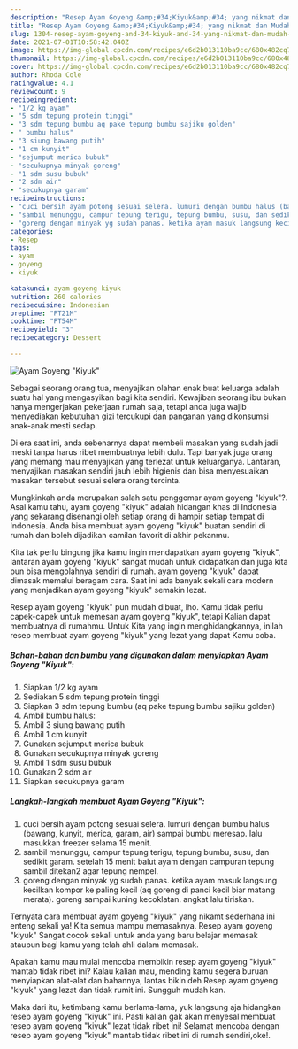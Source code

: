 ```yaml
---
description: "Resep Ayam Goyeng &amp;#34;Kiyuk&amp;#34; yang nikmat dan Mudah Dibuat"
title: "Resep Ayam Goyeng &amp;#34;Kiyuk&amp;#34; yang nikmat dan Mudah Dibuat"
slug: 1304-resep-ayam-goyeng-and-34-kiyuk-and-34-yang-nikmat-dan-mudah-dibuat
date: 2021-07-01T10:58:42.040Z
image: https://img-global.cpcdn.com/recipes/e6d2b013110ba9cc/680x482cq70/ayam-goyeng-kiyuk-foto-resep-utama.jpg
thumbnail: https://img-global.cpcdn.com/recipes/e6d2b013110ba9cc/680x482cq70/ayam-goyeng-kiyuk-foto-resep-utama.jpg
cover: https://img-global.cpcdn.com/recipes/e6d2b013110ba9cc/680x482cq70/ayam-goyeng-kiyuk-foto-resep-utama.jpg
author: Rhoda Cole
ratingvalue: 4.1
reviewcount: 9
recipeingredient:
- "1/2 kg ayam"
- "5 sdm tepung protein tinggi"
- "3 sdm tepung bumbu aq pake tepung bumbu sajiku golden"
- " bumbu halus"
- "3 siung bawang putih"
- "1 cm kunyit"
- "sejumput merica bubuk"
- "secukupnya minyak goreng"
- "1 sdm susu bubuk"
- "2 sdm air"
- "secukupnya garam"
recipeinstructions:
- "cuci bersih ayam potong sesuai selera. lumuri dengan bumbu halus (bawang, kunyit, merica, garam, air) sampai bumbu meresap. lalu masukkan freezer selama 15 menit."
- "sambil menunggu, campur tepung terigu, tepung bumbu, susu, dan sedikit garam. setelah 15 menit balut ayam dengan campuran tepung sambil ditekan2 agar tepung nempel."
- "goreng dengan minyak yg sudah panas. ketika ayam masuk langsung kecilkan kompor ke paling kecil (aq goreng di panci kecil biar matang merata). goreng sampai kuning kecoklatan. angkat lalu tiriskan."
categories:
- Resep
tags:
- ayam
- goyeng
- kiyuk

katakunci: ayam goyeng kiyuk 
nutrition: 260 calories
recipecuisine: Indonesian
preptime: "PT21M"
cooktime: "PT54M"
recipeyield: "3"
recipecategory: Dessert

---
```



![Ayam Goyeng &#34;Kiyuk&#34;](https://img-global.cpcdn.com/recipes/e6d2b013110ba9cc/680x482cq70/ayam-goyeng-kiyuk-foto-resep-utama.jpg)

Sebagai seorang orang tua, menyajikan olahan enak buat keluarga adalah suatu hal yang mengasyikan bagi kita sendiri. Kewajiban seorang ibu bukan hanya mengerjakan pekerjaan rumah saja, tetapi anda juga wajib menyediakan kebutuhan gizi tercukupi dan panganan yang dikonsumsi anak-anak mesti sedap.

Di era  saat ini, anda sebenarnya dapat membeli masakan yang sudah jadi meski tanpa harus ribet membuatnya lebih dulu. Tapi banyak juga orang yang memang mau menyajikan yang terlezat untuk keluarganya. Lantaran, menyajikan masakan sendiri jauh lebih higienis dan bisa menyesuaikan masakan tersebut sesuai selera orang tercinta. 



Mungkinkah anda merupakan salah satu penggemar ayam goyeng &#34;kiyuk&#34;?. Asal kamu tahu, ayam goyeng &#34;kiyuk&#34; adalah hidangan khas di Indonesia yang sekarang disenangi oleh setiap orang di hampir setiap tempat di Indonesia. Anda bisa membuat ayam goyeng &#34;kiyuk&#34; buatan sendiri di rumah dan boleh dijadikan camilan favorit di akhir pekanmu.

Kita tak perlu bingung jika kamu ingin mendapatkan ayam goyeng &#34;kiyuk&#34;, lantaran ayam goyeng &#34;kiyuk&#34; sangat mudah untuk didapatkan dan juga kita pun bisa mengolahnya sendiri di rumah. ayam goyeng &#34;kiyuk&#34; dapat dimasak memalui beragam cara. Saat ini ada banyak sekali cara modern yang menjadikan ayam goyeng &#34;kiyuk&#34; semakin lezat.

Resep ayam goyeng &#34;kiyuk&#34; pun mudah dibuat, lho. Kamu tidak perlu capek-capek untuk memesan ayam goyeng &#34;kiyuk&#34;, tetapi Kalian dapat membuatnya di rumahmu. Untuk Kita yang ingin menghidangkannya, inilah resep membuat ayam goyeng &#34;kiyuk&#34; yang lezat yang dapat Kamu coba.

<!--inarticleads1-->

##### Bahan-bahan dan bumbu yang digunakan dalam menyiapkan Ayam Goyeng &#34;Kiyuk&#34;:

1. Siapkan 1/2 kg ayam
1. Sediakan 5 sdm tepung protein tinggi
1. Siapkan 3 sdm tepung bumbu (aq pake tepung bumbu sajiku golden)
1. Ambil  bumbu halus:
1. Ambil 3 siung bawang putih
1. Ambil 1 cm kunyit
1. Gunakan sejumput merica bubuk
1. Gunakan secukupnya minyak goreng
1. Ambil 1 sdm susu bubuk
1. Gunakan 2 sdm air
1. Siapkan secukupnya garam




<!--inarticleads2-->

##### Langkah-langkah membuat Ayam Goyeng &#34;Kiyuk&#34;:

1. cuci bersih ayam potong sesuai selera. lumuri dengan bumbu halus (bawang, kunyit, merica, garam, air) sampai bumbu meresap. lalu masukkan freezer selama 15 menit.
1. sambil menunggu, campur tepung terigu, tepung bumbu, susu, dan sedikit garam. setelah 15 menit balut ayam dengan campuran tepung sambil ditekan2 agar tepung nempel.
1. goreng dengan minyak yg sudah panas. ketika ayam masuk langsung kecilkan kompor ke paling kecil (aq goreng di panci kecil biar matang merata). goreng sampai kuning kecoklatan. angkat lalu tiriskan.




Ternyata cara membuat ayam goyeng &#34;kiyuk&#34; yang nikamt sederhana ini enteng sekali ya! Kita semua mampu memasaknya. Resep ayam goyeng &#34;kiyuk&#34; Sangat cocok sekali untuk anda yang baru belajar memasak ataupun bagi kamu yang telah ahli dalam memasak.

Apakah kamu mau mulai mencoba membikin resep ayam goyeng &#34;kiyuk&#34; mantab tidak ribet ini? Kalau kalian mau, mending kamu segera buruan menyiapkan alat-alat dan bahannya, lantas bikin deh Resep ayam goyeng &#34;kiyuk&#34; yang lezat dan tidak rumit ini. Sungguh mudah kan. 

Maka dari itu, ketimbang kamu berlama-lama, yuk langsung aja hidangkan resep ayam goyeng &#34;kiyuk&#34; ini. Pasti kalian gak akan menyesal membuat resep ayam goyeng &#34;kiyuk&#34; lezat tidak ribet ini! Selamat mencoba dengan resep ayam goyeng &#34;kiyuk&#34; mantab tidak ribet ini di rumah sendiri,oke!.

